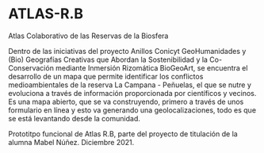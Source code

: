 # ATLAS-R.B
Atlas Colaborativo de las Reservas de la Biosfera

Dentro de las iniciativas del proyecto Anillos Conicyt GeoHumanidades y (Bio) Geografías Creativas que Abordan la Sostenibilidad y la Co-Conservación mediante Inmersión Rizomática BioGeoArt, se encuentra el desarrollo de un mapa que permite identificar los conflictos medioambientales de la reserva La Campana - Peñuelas, el que se nutre y evoluciona a través de información proporcionada por científicos y vecinos.
Es una mapa abierto, que se va construyendo, primero a través de unos formulario en línea y esto va generando una geolocalizaciones, todo es que se está levantando desde la comunidad.



Prototitpo funcional de Atlas R.B, parte del proyecto de titulación de la alumna Mabel Núñez.
Diciembre 2021.
